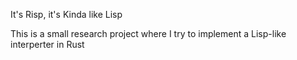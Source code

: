 It's Risp, it's Kinda like Lisp

This is a small research project where I try to implement a Lisp-like interperter in Rust
